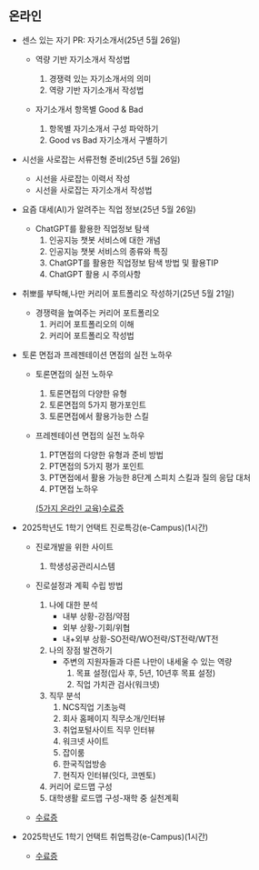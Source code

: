   ## 온라인
   * 센스 있는 자기 PR: 자기소개서(25년 5월 26일)
     
     * 역량 기반 자기소개서 작성법
        1. 경쟁력 있는 자기소개서의 의미 
        2. 역량 기반 자기소개서 작성법
        
     * 자기소개서 항목별 Good & Bad
        1. 항목별 자기소개서 구성 파악하기
        2. Good vs Bad 자기소개서 구별하기
           
   * 시선을 사로잡는 서류전형 준비(25년 5월 26일)
     
     * 시선을 사로잡는 이력서 작성
     * 시선을 사로잡는 자기소개서 작성법
     
   * 요즘 대세(AI)가 알려주는 직업 정보(25년 5월 26일)
     
     * ChatGPT를 활용한 직업정보 탐색
        1. 인공지능 챗봇 서비스에 대한 개념
        2. 인공지능 챗봇 서비스의 종류와 특징
        3. ChatGPT를 활용한 직업정보 탐색 방법 및 활용TIP 
        4. ChatGPT 활용 시 주의사항
           
   * 취뽀를 부탁해,나만 커리어 포트폴리오 작성하기(25년 5월 21일)
     
      * 경쟁력을 높여주는 커리어 포트폴리오
        1. 커리어 포트폴리오의 이해
        2. 커리어 포트폴리오 작성법
           
   * 토론 면접과 프레젠테이션 면접의 실전 노하우
     
      * 토론면접의 실전 노하우
        1. 토론면접의 다양한 유형
        2. 토론면접의 5가지 평가포인트
        3. 토론면접에서 활용가능한 스킬
        
      * 프레젠테이션 면접의 실전 노하우
        1. PT면접의 다양한 유형과 준비 방법 
        2. PT면접의 5가지 평가 포인트 
        3. PT면접에서 활용 가능한 8단계 스피치 스킬과 질의 응답 대처
        4. PT면접 노하우
      
        [(5가지 온라인 교육)수료증](./online1.pdf)
        

   * 2025학년도 1학기 언택트 진로특강(e-Campus)(1시간)

     * 진로개발을 위한 사이트
       1. 학생성공관리시스템

     * 진로설정과 계획 수립 방법
       1. 나에 대한 분석
          * 내부 상황-강점/약점
          * 외부 상황-기회/위협
          * 내+외부 상황-SO전략/WO전략/ST전략/WT전
       2. 나의 장점 발견하기
          * 주변의 지원자들과 다른 나만이 내세울 수 있는 역량
            1. 목표 설정(입사 후, 5년, 10년후 목표 설정)
            2. 직업 가치관 검사(워크넷)
       3. 직무 분석
          1. NCS직업 기초능력
          2. 회사 홈페이지 직무소개/인터뷰
          3. 취업포털사이트 직무 인터뷰
          4. 워크넷 사이트
          5. 잡이룸
          6. 한국직업방송
          7. 현직자 인터뷰(잇다, 코멘토)
        4. 커리어 로드맵 구성
        5. 대학생활 로드맵 구성-재학 중 실천계획
             
       
     * [수료증](./online2.pdf)
   
   * 2025학년도 1학기 언택트 취업특강(e-Campus)(1시간)
   
     * [수료증](./online3.pdf)

  
